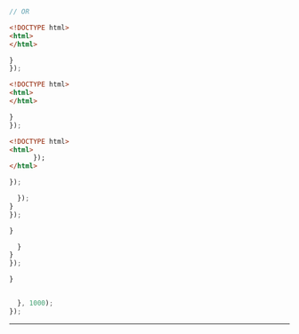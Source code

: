 

```js
```


```js
// OR
```


```html
<!DOCTYPE html>
<html>
</html>
```

```js
}
});
```


```html
<!DOCTYPE html>
<html>
</html>
```

```js
}
});
```


```html
<!DOCTYPE html>
<html>
      });
</html>
```


```js
});
```


```js
  });
}
});
```


```js
}

  }
}
});
```


```js
}


  }, 1000);
});
```

---
